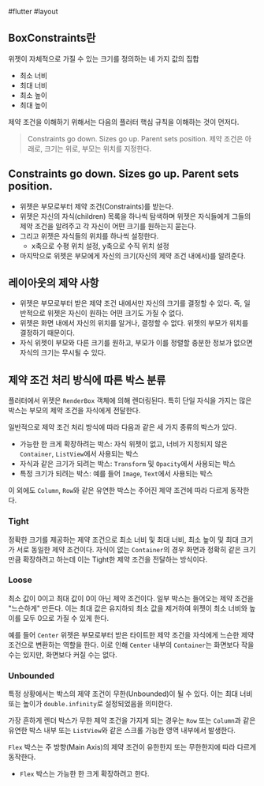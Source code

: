#flutter #layout
## BoxConstraints란

위젯이 자체적으로 가질 수 있는 크기를 정의하는 네 가지 값의 집합
- 최소 너비
- 최대 너비
- 최소 높이
- 최대 높이

제약 조건을 이해하기 위해서는 다음의 플러터 핵심 규칙을 이해하는 것이 먼저다.

> Constraints go down. Sizes go up. Parent sets position.
 제약 조건은 아래로, 크기는 위로, 부모는 위치를 지정한다.


## Constraints go down. Sizes go up. Parent sets position.

- 위젯은 부모로부터 제약 조건(Constraints)를 받는다.
- 위젯은 자신의 자식(children) 목록을 하나씩 탐색하며 위젯은 자식들에게 그들의 제약 조건을 알려주고 각 자신이 어떤 크기를 원하는지 묻는다.
- 그리고 위젯은 자식들의 위치를 하나씩 설정한다.
	- x축으로 수평 위치 설정, y축으로 수직 위치 설정
- 마지막으로 위젯은 부모에게 자신의 크기(자신의 제약 조건 내에서)를 알려준다.

## 레이아웃의 제약 사항
- 위젯은 부모로부터 받은 제약 조건 내에서만 자신의 크기를 결정할 수 있다. 즉, 일반적으로 위젯은 자신이 원하는 어떤 크기도 가질 수 없다.
- 위젯은 화면 내에서 자신의 위치를 알거나, 결정할 수 없다. 위젯의 부모가 위치를 결정하기 때문이다.
- 자식 위젯이 부모와 다른 크기를 원하고, 부모가 이를 정렬할 충분한 정보가 없으면 자식의 크기는 무시될 수 있다.

## 제약 조건 처리 방식에 따른 박스 분류
플러터에서 위젯은 `RenderBox` 객체에 의해 렌더링된다. 특히 단일 자식을 가지는 많은 박스는 부모의 제약 조건을 자식에게 전달한다.

일반적으로 제약 조건 처리 방식에 따라 다음과 같은 세 가지 종류의 박스가 있다.

- 가능한 한 크게 확장하려는 박스: 자식 위젯이 없고, 너비가 지정되지 않은 `Container`, `ListView`에서 사용되는 박스
- 자식과 같은 크기가 되려는 박스: `Transform` 및 `Opacity`에서 사용되는 박스
- 특정 크기가 되려는 박스: 예를 들어 `Image`, `Text`에서 사용되는 박스

이 외에도 `Column`, `Row`와 같은 유연한 박스는 주어진 제약 조건에 따라 다르게 동작한다.

### Tight 
정확한 크기를 제공하는 제약 조건으로 최소 너비 및 최대 너비, 최소 높이 및 최대 크기가 서로 동일한 제약 조건이다. 자식이 없는 `Container`의 경우 화면과 정확히 같은 크기만큼 확장하려고 하는데 이는 Tight한 제약 조건을 전달하는 방식이다.


### Loose
최소 값이 0이고 최대 값이 0이 아닌 제약 조건이다. 일부 박스는 들어오는 제약 조건을 "느슨하게" 만든다. 이는 최대 값은 유지하되 최소 값을 제거하여 위젯이 최소 너비와 높이를 모두 0으로 가질 수 있게 한다.

예를 들어 `Center` 위젯은 부모로부터 받은 타이트한 제약 조건을 자식에게 느슨한 제약 조건으로 변환하는 역할을 한다. 이로 인해 `Center` 내부의 `Container`는 화면보다 작을 수는 있지만, 화면보다 커질 수는 없다.

### Unbounded

특정 상황에서는 박스의 제약 조건이 무한(Unbounded)이 될 수 있다. 이는 최대 너비 또는 높이가 `double.infinity`로 설정되었음을 의미한다.

가장 흔하게 렌더 박스가 무한 제약 조건을 가지게 되는 경우는 `Row` 또는 `Column`과 같은 유연한 박스 내부 또는 `ListView`와 같은 스크롤 가능한 영역 내부에서 발생한다.

`Flex` 박스는 주 방향(Main Axis)의 제약 조건이 유한한지 또는 무한한지에 따라 다르게 동작한다.

- `Flex` 박스는 가능한 한 크게 확장하려고 한다.


